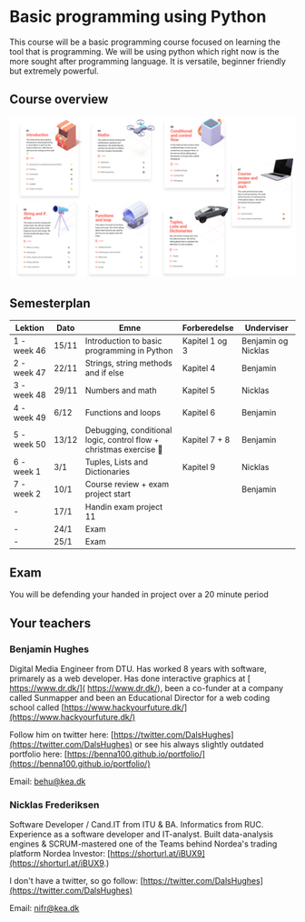 # Basic programming using Python

This course will be a basic programming course focused on learning the tool that is programming. We will be using python which right now is the more sought after programming language. It is versatile, beginner friendly but extremely powerful. 



## Course overview



![Course overview](assets/course-overview.png)



## Semesterplan



| Lektion     | Dato  | Emne                                                         | Forberedelse   | Underviser          |
| ----------- | ----- | ------------------------------------------------------------ | -------------- | ------------------- |
| 1 - week 46 | 15/11 | Introduction to basic programming in Python                  | Kapitel 1 og 3 | Benjamin og Nicklas |
| 2 - week 47 | 22/11 | Strings, string methods and if else                          | Kapitel 4      | Benjamin            |
| 3 - week 48 | 29/11 | Numbers and math                                             | Kapitel 5      | Nicklas             |
| 4 - week 49 | 6/12  | Functions and loops                                          | Kapitel 6      | Benjamin            |
| 5 - week 50 | 13/12 | Debugging, conditional logic, control flow  + christmas exercise 🎅 | Kapitel 7 + 8  | Benjamin            |
| 6 - week 1  | 3/1   | Tuples, Lists and Dictionaries                               | Kapitel 9      | Nicklas             |
| 7 - week 2  | 10/1  | Course review + exam project start                           |                | Benjamin            |
| -           | 17/1  | Handin exam project 11                                       |                |                     |
| -           | 24/1  | Exam                                                         |                |                     |
| -           | 25/1  | Exam                                                         |                |                     |



## Exam

You will be defending your handed in project over a 20 minute period



## Your teachers



### Benjamin Hughes

Digital Media Engineer from DTU. Has worked 8 years with software, primarely as a web developer. Has done interactive graphics at [ https://www.dr.dk/]( https://www.dr.dk/), been a co-funder at a company called Sunmapper and been an Educational Director for a web coding school called [https://www.hackyourfuture.dk/](https://www.hackyourfuture.dk/)

Follow him on twitter here: [https://twitter.com/DalsHughes](https://twitter.com/DalsHughes) or see his always slightly outdated portfolio here: [https://benna100.github.io/portfolio/](https://benna100.github.io/portfolio/)

Email: behu@kea.dk



### Nicklas Frederiksen

Software Developer / Cand.IT from ITU & BA. Informatics from RUC. Experience as a software developer and IT-analyst. Built data-analysis engines & SCRUM-mastered one of the Teams behind Nordea's trading platform Nordea Investor: [https://shorturl.at/iBUX9](https://shorturl.at/iBUX9.)

I don't have a twitter, so go follow: [https://twitter.com/DalsHughes](https://twitter.com/DalsHughes)

Email: nifr@kea.dk

